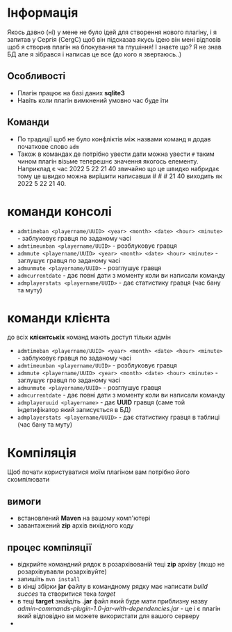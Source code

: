 # Інформація
Якось давно (ні) у мене не було ідей для створення нового плагіну, і я запитав у Сергія (CergC)
щоб він підсказав якусь ідею він мені відповів щоб я створив плагін на блокування та глушіння!
І знаєте що? Я не знав БД але я зібрався і написав це все (до кого я звертаюсь..)
## Особливості
- Плагін працює на базі даних **sqlite3**
- Навіть коли плагін вимкнений умовно час буде іти

## Команди
- По традиції щоб не було конфліктів між назвами команд я додав початкове слово ``adm``
- Також в командах де потрібно увести дати можна увести ``#`` таким чином плагін візьме теперешнє
значення якогось елементу. Наприклад є час 2022 5 22 21 40 звичайно що це швидко набридає тому
це швидко можна вирішити написавши # # # 21 40 виходить як 2022 5 22 21 40.

# команди консолі
- ``admtimeban <playername/UUID> <year> <month> <date> <hour> <minute>`` - заблуковує гравця по заданому часі
- ``admtimeunban <playername/UUID>`` - розблуковує гравця
- ``admmute <playername/UUID> <year> <month> <date> <hour> <minute>`` - заглушує гравця по заданому часі
- ``admunmute <playername/UUID>`` - розглушує гравця
- ``admcurrentdate`` - дає повні дати з моменту коли ви написали команду
- ``admplayerstats <playername/UUID>`` - дає статистику гравця (час бану та муту)

# команди клієнта
до всіх **клієнтськіх** команд мають доступ тільки адмін
- ``admtimeban <playername/UUID> <year> <month> <date> <hour> <minute>`` - заблуковує гравця по заданому часі
- ``admtimeunban <playername/UUID>`` - розблуковує гравця
- ``admmute <playername/UUID> <year> <month> <date> <hour> <minute>`` - заглушує гравця по заданому часі
- ``admunmute <playername/UUID>`` - розглушує гравця
- ``admcurrentdate`` - дає повні дати з моменту коли ви написали команду
- ``admplayeruuid <playername>`` - дає **UUID** гравця (саме той індетифікатор який записується в БД)
- ``admplayerstats <playername/UUID>`` - дає статистику гравця в таблиці (час бану та муту)

# Компіляція
Щоб почати користуватися моїм плагіном вам потрібно його скомпілювати

## вимоги
- встановлений **Maven** на вашому комп'ютері
- завантажений **zip** архів вихідного коду

## процес компіляції
- відкрийте командний рядок в розархівованій теці **zip** архіву (якщо не розархівувавли розархівуйте)
- запишіть ``mvn install``
- в кінці збірки **jar** файлу в командному рядку має написати *build succes* та створитися тека *target*
- в теці **target** знайдіть **.jar** файл який буде мати приблизну назву *admin-commands-plugin-1.0-jar-with-dependencies.jar* - це і є плагін який відповідно ви можете використати для вашого серверу
- 